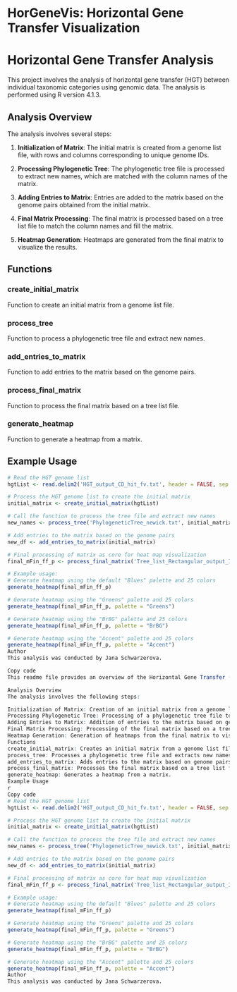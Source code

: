# HorGeneVis: Horizontal Gene Transfer Visualization

# Horizontal Gene Transfer Analysis

This project involves the analysis of horizontal gene transfer (HGT) between individual taxonomic categories using genomic data. The analysis is performed using R version 4.1.3.

## Analysis Overview

The analysis involves several steps:

1. **Initialization of Matrix**: The initial matrix is created from a genome list file, with rows and columns corresponding to unique genome IDs.

2. **Processing Phylogenetic Tree**: The phylogenetic tree file is processed to extract new names, which are matched with the column names of the matrix.

3. **Adding Entries to Matrix**: Entries are added to the matrix based on the genome pairs obtained from the initial matrix.

4. **Final Matrix Processing**: The final matrix is processed based on a tree list file to match the column names and fill the matrix.

5. **Heatmap Generation**: Heatmaps are generated from the final matrix to visualize the results.

## Functions

### create_initial_matrix

Function to create an initial matrix from a genome list file.

### process_tree

Function to process a phylogenetic tree file and extract new names.

### add_entries_to_matrix

Function to add entries to the matrix based on the genome pairs.

### process_final_matrix

Function to process the final matrix based on a tree list file.

### generate_heatmap

Function to generate a heatmap from a matrix.

## Example Usage

```r
# Read the HGT genome list
hgtList <- read.delim2('HGT_output_CD_hit_fv.txt', header = FALSE, sep = '')

# Process the HGT genome list to create the initial matrix
initial_matrix <- create_initial_matrix(hgtList)

# Call the function to process the tree file and extract new names
new_names <- process_tree('PhylogeneticTree_newick.txt', initial_matrix)

# Add entries to the matrix based on the genome pairs
new_df <- add_entries_to_matrix(initial_matrix)

# Final processing of matrix as core for heat map visualization
final_mFin_ff_p <- process_final_matrix('Tree_list_Rectangular_output_IToL.txt', new_df)

# Example usage:
# Generate heatmap using the default "Blues" palette and 25 colors
generate_heatmap(final_mFin_ff_p)

# Generate heatmap using the "Greens" palette and 25 colors
generate_heatmap(final_mFin_ff_p, palette = "Greens")

# Generate heatmap using the "BrBG" palette and 25 colors
generate_heatmap(final_mFin_ff_p, palette = "BrBG")

# Generate heatmap using the "Accent" palette and 25 colors
generate_heatmap(final_mFin_ff_p, palette = "Accent")
Author
This analysis was conducted by Jana Schwarzerova.

Copy code
This readme file provides an overview of the Horizontal Gene Transfer (HGT) analysis project conducted in R. It outlines the analysis steps, functions used, and example usage.

Analysis Overview
The analysis involves the following steps:

Initialization of Matrix: Creation of an initial matrix from a genome list file.
Processing Phylogenetic Tree: Processing of a phylogenetic tree file to extract new names.
Adding Entries to Matrix: Addition of entries to the matrix based on genome pairs.
Final Matrix Processing: Processing of the final matrix based on a tree list file.
Heatmap Generation: Generation of heatmaps from the final matrix to visualize the results.
Functions
create_initial_matrix: Creates an initial matrix from a genome list file.
process_tree: Processes a phylogenetic tree file and extracts new names.
add_entries_to_matrix: Adds entries to the matrix based on genome pairs.
process_final_matrix: Processes the final matrix based on a tree list file.
generate_heatmap: Generates a heatmap from a matrix.
Example Usage
r
Copy code
# Read the HGT genome list
hgtList <- read.delim2('HGT_output_CD_hit_fv.txt', header = FALSE, sep = '')

# Process the HGT genome list to create the initial matrix
initial_matrix <- create_initial_matrix(hgtList)

# Call the function to process the tree file and extract new names
new_names <- process_tree('PhylogeneticTree_newick.txt', initial_matrix)

# Add entries to the matrix based on the genome pairs
new_df <- add_entries_to_matrix(initial_matrix)

# Final processing of matrix as core for heat map visualization
final_mFin_ff_p <- process_final_matrix('Tree_list_Rectangular_output_IToL.txt', new_df)

# Example usage:
# Generate heatmap using the default "Blues" palette and 25 colors
generate_heatmap(final_mFin_ff_p)

# Generate heatmap using the "Greens" palette and 25 colors
generate_heatmap(final_mFin_ff_p, palette = "Greens")

# Generate heatmap using the "BrBG" palette and 25 colors
generate_heatmap(final_mFin_ff_p, palette = "BrBG")

# Generate heatmap using the "Accent" palette and 25 colors
generate_heatmap(final_mFin_ff_p, palette = "Accent")
Author
This analysis was conducted by Jana Schwarzerova.
